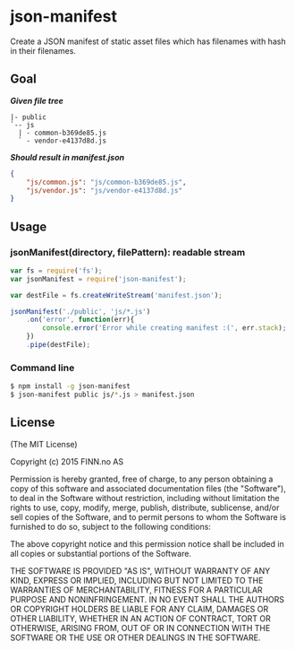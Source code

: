 # json-manifest

Create a JSON manifest of static asset files which has filenames with hash in their filenames.

## Goal

***Given file tree***

    |- public
    `-- js
      | - common-b369de85.js
      ` - vendor-e4137d8d.js

***Should result in manifest.json***

```json
{
	"js/common.js": "js/common-b369de85.js",
	"js/vendor.js": "js/vendor-e4137d8d.js"
}
```

## Usage

### jsonManifest(directory, filePattern): readable stream

```js
var fs = require('fs');
var jsonManifest = require('json-manifest');

var destFile = fs.createWriteStream('manifest.json');

jsonManifest('./public', 'js/*.js')
	.on('error', function(err){
		console.error('Error while creating manifest :(', err.stack);
	})
	.pipe(destFile);
```

### Command line

```bash
$ npm install -g json-manifest
$ json-manifest public js/*.js > manifest.json
```

## License

(The MIT License)

Copyright (c) 2015 FINN.no AS

Permission is hereby granted, free of charge, to any person obtaining
a copy of this software and associated documentation files (the
"Software"), to deal in the Software without restriction, including
without limitation the rights to use, copy, modify, merge, publish,
distribute, sublicense, and/or sell copies of the Software, and to
permit persons to whom the Software is furnished to do so, subject to
the following conditions:

The above copyright notice and this permission notice shall be
included in all copies or substantial portions of the Software.

THE SOFTWARE IS PROVIDED "AS IS", WITHOUT WARRANTY OF ANY KIND,
EXPRESS OR IMPLIED, INCLUDING BUT NOT LIMITED TO THE WARRANTIES OF
MERCHANTABILITY, FITNESS FOR A PARTICULAR PURPOSE AND
NONINFRINGEMENT. IN NO EVENT SHALL THE AUTHORS OR COPYRIGHT HOLDERS BE
LIABLE FOR ANY CLAIM, DAMAGES OR OTHER LIABILITY, WHETHER IN AN ACTION
OF CONTRACT, TORT OR OTHERWISE, ARISING FROM, OUT OF OR IN CONNECTION
WITH THE SOFTWARE OR THE USE OR OTHER DEALINGS IN THE SOFTWARE.